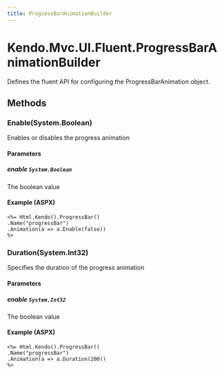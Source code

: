 ```yaml
---
title: ProgressBarAnimationBuilder
---
```


# Kendo.Mvc.UI.Fluent.ProgressBarAnimationBuilder
Defines the fluent API for configuring the ProgressBarAnimation object.




## Methods


### Enable(System.Boolean)
Enables or disables the progress animation


#### Parameters

##### enable `System.Boolean`
The boolean value




#### Example (ASPX)
    <%= Html.Kendo().ProgressBar()
    .Name("progressBar")
    .Animation(a => a.Enable(false))
    %>


### Duration(System.Int32)
Specifies the duration of the progress animation


#### Parameters

##### enable `System.Int32`
The boolean value




#### Example (ASPX)
    <%= Html.Kendo().ProgressBar()
    .Name("progressBar")
    .Animation(a => a.Duration(200))
    %>



